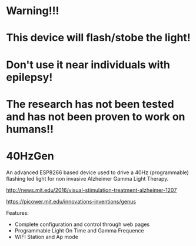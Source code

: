 # Warning!!! 
# This device will flash/stobe the light! 
# Don't use it near individuals with epilepsy!
# The research has not been tested and has not been proven to work on humans!!

# 40HzGen
An advanced ESP8266 based device used to drive a 40Hz (programmable) flashing led light for non invasive Alzheimer Gamma Light Therapy.

http://news.mit.edu/2016/visual-stimulation-treatment-alzheimer-1207

https://picower.mit.edu/innovations-inventions/genus


Features:
  * Complete configuration and control through web pages
  * Programmable Light On Time and Gamma Frequence 
  * WIFI Station and Ap mode






